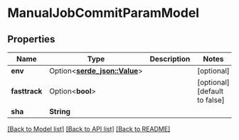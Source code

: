# ManualJobCommitParamModel

## Properties

Name | Type | Description | Notes
------------ | ------------- | ------------- | -------------
**env** | Option<[**serde_json::Value**](.md)> |  | [optional]
**fasttrack** | Option<**bool**> |  | [optional][default to false]
**sha** | **String** |  | 

[[Back to Model list]](../README.md#documentation-for-models) [[Back to API list]](../README.md#documentation-for-api-endpoints) [[Back to README]](../README.md)


